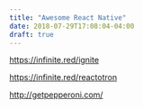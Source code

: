 ```yaml
---
title: "Awesome React Native"
date: 2018-07-29T17:08:04-04:00
draft: true
---
```




https://infinite.red/ignite

https://infinite.red/reactotron

http://getpepperoni.com/